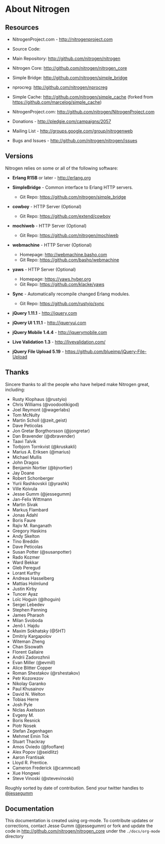 
# About Nitrogen

## Resources

 *  NitrogenProject.com - http://nitrogenproject.com

 *  Source Code:
 *  Main Repository: http://github.com/nitrogen/nitrogen
 *  Nitrogen Core: http://github.com/nitrogen/nitrogen_core
 *  Simple Bridge: http://github.com/nitrogen/simple_bridge
 *  nprocreg: http://github.com/nitrogen/nprocreg
 *  Simple Cache: http://github.com/nitrogen/simple_cache (forked from
      https://github.com/marcelog/simple_cache)
 *  NitrogenProject.com: http://github.com/nitrogen/NitrogenProject.com

 *  Donations - http://pledgie.com/campaigns/2057

 *  Mailing List - http://groups.google.com/group/nitrogenweb
  
 *  Bugs and Issues - http://github.com/nitrogen/nitrogen/issues

## Versions

  Nitrogen relies on some or all of the following software:

 *  **Erlang R15B** or later - http://erlang.org

 *  **SimpleBridge** - Common interface to Erlang HTTP servers.
    - Git Repo: https://github.com/nitrogen/simple_bridge

 *  **cowboy** - HTTP Server (Optional)
    - Git Repo: https://github.com/extend/cowboy

 *  **mochiweb** - HTTP Server (Optional)
    - Git Repo: https://github.com/nitrogen/mochiweb

 *  **webmachine** - HTTP Server (Optional)
    - Homepage: http://webmachine.basho.com 
    - Git Repo: https://github.com/basho/webmachine

 *  **yaws** - HTTP Server (Optional)
    - Homepage: https://yaws.hyber.org
    - Git Repo: https://github.com/klacke/yaws 

 *  **Sync** - Automatically recompile changed Erlang modules.
    - Git Repo: https://github.com/rustyio/sync

 *  **jQuery 1.11.1** - http://jquery.com

 *  **jQuery UI 1.11.1** - http://jqueryui.com

 *  **jQuery Mobile 1.4.4** - http://jquerymobile.com

 *  **Live Validation 1.3** - http://livevalidation.com/

 *  **jQuery File Upload 5.19** - https://github.com/blueimp/jQuery-File-Upload

## Thanks

  Sincere thanks to all the people who have helped make Nitrogen great, including:
   
 *  Rusty Klophaus (@rustyio)
 *  Chris Williams (@voodootikigod)
 *  Joel Reymont (@wagerlabs)
 *  Tom McNulty
 *  Martin Scholl (@zeit_geist)
 *  Dave Peticolas
 *  Jon Gretar Borgthorsson (@jongretar)
 *  Dan Bravender (@dbravender)
 *  Taavi Talvik
 *  Torbjorn Tornkvist (@kruskakli)
 *  Marius A. Eriksen (@marius)
 *  Michael Mullis
 *  John Dragos
 *  Benjamin Nortier (@bjnortier)
 *  Jay Doane
 *  Robert Schonberger
 *  Yurii Rashkovskii (@yrashk)
 *  Ville Koivula
 *  Jesse Gumm (@jessegumm)
 *  Jan-Felix Wittmann
 *  Martin Sivak
 *  Markus Flambard
 *  Jonas Ådahl
 *  Boris Faure
 *  Rajiv M. Ranganath
 *  Gregory Haskins
 *  Andy Skelton
 *  Tino Breddin
 *  Dave Peticolas
 *  Susan Potter (@susanpotter)
 *  Rado Kozmer
 *  Ward Bekkar
 *  Gleb Peregud
 *  Lorant Kurthy
 *  Andreas Hasselberg
 *  Mattias Holmlund
 *  Justin Kirby
 *  Tuncer Ayaz
 *  Loïc Hoguin (@lhoguin)
 *  Sergei Lebedev
 *  Stephen Panning
 *  James Pharaoh
 *  Milan Svoboda
 *  Jenő I. Hajdu
 *  Maxim Sokhatsky (@5HT)
 *  Dmitriy Kargapolov
 *  Witeman Zheng
 *  Chan Sisowath
 *  Florent Gallaire
 *  Andrii Zadorozhnii
 *  Evan Miller (@evmill)
 *  Alice Blitter Copper
 *  Roman Shestakov (@rshestakov)
 *  Petr Kozorezov
 *  Nikolay Garanko
 *  Paul Khusainov
 *  David N. Welton
 *  Tobias Herre
 *  Josh Pyle
 *  Niclas Axelsson
 *  Evgeny M.
 *  Boris Resnick
 *  Piotr Nosek
 *  Stefan Zegenhagen
 *  Mehmet Emin Tok
 *  Stuart Thackray
 *  Amos Oviedo (@fooflare)
 *  Alex Popov (@seidlitz)
 *  Aaron Frantisak
 *  Lloyd R. Prentice.
 *  Cameron Frederick (@cammcad)
 *  Xue Hongwei
 *  Steve Vinoski (@stevevinoski)
   
  Roughly sorted by date of contribution. Send your twitter handles to [@jessegumm](http://twitter.com/jessegumm)

## Documentation

  This documentation is created using org-mode. To contribute updates
  or corrections, contact Jesse Gumm (@jessegumm) or fork and
  update the code in http://github.com/nitrogen/nitrogen_core under the
  `./docs/org-mode` directory
